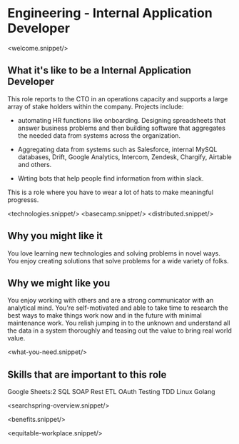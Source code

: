 # Engineering - Internal Application Developer
<welcome.snippet/>

## What it's like to be a Internal Application Developer
This role reports to the CTO in an operations capacity and supports a large array of stake holders within the company. 
Projects include:  

- automating HR functions like onboarding.  Designing spreadsheets that answer business problems and then building software that 
aggregates the needed data from systems across the organization.

- Aggregating data from systems such as Salesforce, internal MySQL databases, Drift, Google Analytics, Intercom, Zendesk, Chargify, Airtable and others.  

- Wrting bots that help people find information from within slack.  

This is a role where you have to wear a lot of hats to make meaningful progresss.


<technologies.snippet/>
<basecamp.snippet/>
<distributed.snippet/>

## Why you might like it
You love learning new technologies and solving problems in novel ways.  You enjoy creating solutions that solve problems for a wide variety of folks.

## Why we might like you
You enjoy working with others and are a strong communicator with an analytical mind.  You're self-motivated and able to take time to research the best ways to
make things work now and in the future with minimal maintenance work.  You relish jumping in to the unknown and understand all the data in a system thoroughly and teasing out the value
to bring real world value.

<what-you-need.snippet/>

## Skills that are important to this role

<skills>
Google Sheets:2
SQL
SOAP
Rest
ETL
OAuth
Testing
TDD
Linux
Golang
</skills>

<inherit doc="base.md"/>

<searchspring-overview.snippet/>

<benefits.snippet/>

<equitable-workplace.snippet/>
